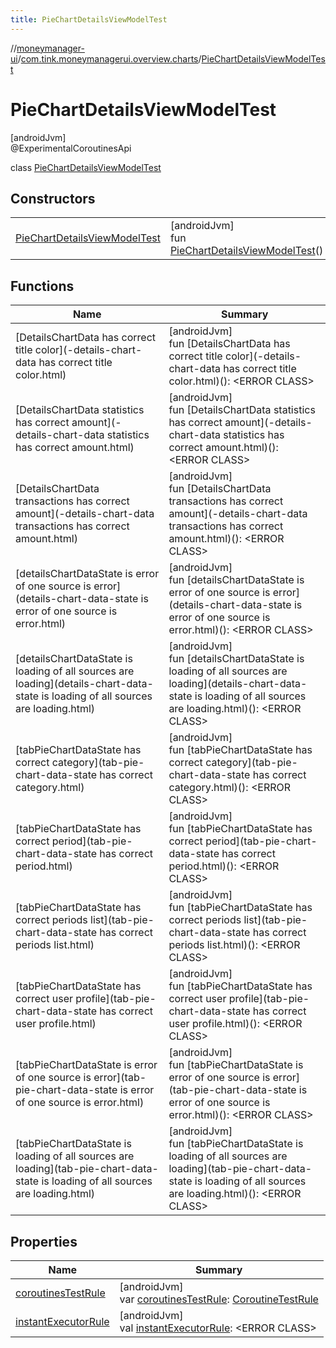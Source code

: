 ```yaml
---
title: PieChartDetailsViewModelTest
---
```

//[moneymanager-ui](../../../index.html)/[com.tink.moneymanagerui.overview.charts](../index.html)/[PieChartDetailsViewModelTest](index.html)



# PieChartDetailsViewModelTest



[androidJvm]\
@ExperimentalCoroutinesApi



class [PieChartDetailsViewModelTest](index.html)



## Constructors


| | |
|---|---|
| [PieChartDetailsViewModelTest](-pie-chart-details-view-model-test.html) | [androidJvm]<br>fun [PieChartDetailsViewModelTest](-pie-chart-details-view-model-test.html)() |


## Functions


| Name | Summary |
|---|---|
| [DetailsChartData has correct title color](-details-chart-data has correct title color.html) | [androidJvm]<br>fun [DetailsChartData has correct title color](-details-chart-data has correct title color.html)(): &lt;ERROR CLASS&gt; |
| [DetailsChartData statistics has correct amount](-details-chart-data statistics has correct amount.html) | [androidJvm]<br>fun [DetailsChartData statistics has correct amount](-details-chart-data statistics has correct amount.html)(): &lt;ERROR CLASS&gt; |
| [DetailsChartData transactions has correct amount](-details-chart-data transactions has correct amount.html) | [androidJvm]<br>fun [DetailsChartData transactions has correct amount](-details-chart-data transactions has correct amount.html)(): &lt;ERROR CLASS&gt; |
| [detailsChartDataState is error of one source is error](details-chart-data-state is error of one source is error.html) | [androidJvm]<br>fun [detailsChartDataState is error of one source is error](details-chart-data-state is error of one source is error.html)(): &lt;ERROR CLASS&gt; |
| [detailsChartDataState is loading of all sources are loading](details-chart-data-state is loading of all sources are loading.html) | [androidJvm]<br>fun [detailsChartDataState is loading of all sources are loading](details-chart-data-state is loading of all sources are loading.html)(): &lt;ERROR CLASS&gt; |
| [tabPieChartDataState has correct category](tab-pie-chart-data-state has correct category.html) | [androidJvm]<br>fun [tabPieChartDataState has correct category](tab-pie-chart-data-state has correct category.html)(): &lt;ERROR CLASS&gt; |
| [tabPieChartDataState has correct period](tab-pie-chart-data-state has correct period.html) | [androidJvm]<br>fun [tabPieChartDataState has correct period](tab-pie-chart-data-state has correct period.html)(): &lt;ERROR CLASS&gt; |
| [tabPieChartDataState has correct periods list](tab-pie-chart-data-state has correct periods list.html) | [androidJvm]<br>fun [tabPieChartDataState has correct periods list](tab-pie-chart-data-state has correct periods list.html)(): &lt;ERROR CLASS&gt; |
| [tabPieChartDataState has correct user profile](tab-pie-chart-data-state has correct user profile.html) | [androidJvm]<br>fun [tabPieChartDataState has correct user profile](tab-pie-chart-data-state has correct user profile.html)(): &lt;ERROR CLASS&gt; |
| [tabPieChartDataState is error of one source is error](tab-pie-chart-data-state is error of one source is error.html) | [androidJvm]<br>fun [tabPieChartDataState is error of one source is error](tab-pie-chart-data-state is error of one source is error.html)(): &lt;ERROR CLASS&gt; |
| [tabPieChartDataState is loading of all sources are loading](tab-pie-chart-data-state is loading of all sources are loading.html) | [androidJvm]<br>fun [tabPieChartDataState is loading of all sources are loading](tab-pie-chart-data-state is loading of all sources are loading.html)(): &lt;ERROR CLASS&gt; |


## Properties


| Name | Summary |
|---|---|
| [coroutinesTestRule](coroutines-test-rule.html) | [androidJvm]<br>var [coroutinesTestRule](coroutines-test-rule.html): [CoroutineTestRule](../../com.tink.moneymanagerui.overview.charts.utils/-coroutine-test-rule/index.html) |
| [instantExecutorRule](instant-executor-rule.html) | [androidJvm]<br>val [instantExecutorRule](instant-executor-rule.html): &lt;ERROR CLASS&gt; |

